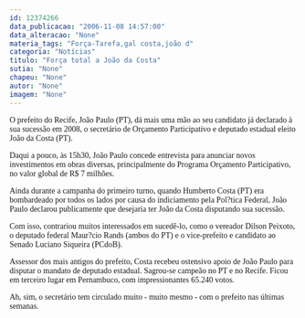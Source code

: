 ```yaml
---
id: 12374266
data_publicacao: "2006-11-08 14:57:00"
data_alteracao: "None"
materia_tags: "Força-Tarefa,gal costa,joão d"
categoria: "Notícias"
titulo: "Força total a João da Costa"
sutia: "None"
chapeu: "None"
autor: "None"
imagem: "None"
---
```

<p><P><FONT face=Verdana>O prefeito do Recife, João Paulo (PT), dá mais uma mão ao seu candidato já declarado à sua sucessão em 2008, o secretário de Orçamento Participativo e deputado estadual eleito João da Costa (PT).</FONT></P></p>
<p><P><FONT face=Verdana>Daqui a pouco, às 15h30, João Paulo concede entrevista para anunciar novos investimentos em obras diversas, principalmente do Programa Orçamento Participativo, no valor global de R$ 7 milhões.</FONT></P></p>
<p><P><FONT face=Verdana>Ainda durante a campanha do primeiro turno, quando Humberto Costa (PT) era bombardeado por todos os lados por causa do indiciamento pela Pol?tica Federal, João Paulo declarou publicamente que desejaria ter João da Costa disputando sua sucessão.</FONT></P></p>
<p><P><FONT face=Verdana>Com isso, contrariou muitos interessados em sucedê-lo, como o vereador Dilson Peixoto, o deputado federal Maur?cio Rands (ambos do PT) e o vice-prefeito e candidato ao Senado Luciano Siqueira (PCdoB).</FONT></P></p>
<p><P><FONT face=Verdana>Assessor dos mais antigos do prefeito, Costa recebeu ostensivo apoio de João Paulo para disputar o mandato de deputado estadual. Sagrou-se campeão no PT e no Recife. Ficou em terceiro lugar em Pernambuco, com impressionantes 65.240 votos.</FONT></P></p>
<p><P><FONT face=Verdana>Ah, sim, o secretário tem circulado muito - muito mesmo - com o prefeito nas últimas semanas.</FONT></P> </p>
